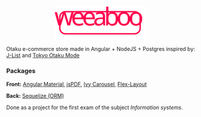 
<div align="center">
	<img width="250"  src="images/weeaboo_logo.svg" alt="Weeaboo Logo">
</div>

 Otaku e-commerce store made in Angular + NodeJS + Postgres inspired by: [J-List](https://jlist.com/) and [Tokyo Otaku Mode](https://otakumode.com/)

### Packages
**Front:** [Angular Material](https://material.angular.io/), [jsPDF](https://www.npmjs.com/package/jspdf), [Ivy Carousel](http://ivylab.space/carousel), [Flex-Layout](https://www.npmjs.com/package/@angular/flex-layout)

**Back:** [Sequelize (ORM)](https://sequelize.org/)

 Done as a project for the first exam of the subject _Information systems_.
